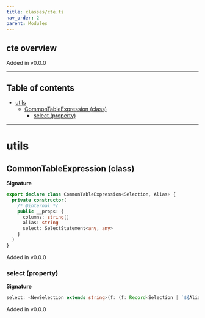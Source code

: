 ```yaml
---
title: classes/cte.ts
nav_order: 2
parent: Modules
---
```


## cte overview

Added in v0.0.0

---

<h2 class="text-delta">Table of contents</h2>

- [utils](#utils)
  - [CommonTableExpression (class)](#commontableexpression-class)
    - [select (property)](#select-property)

---

# utils

## CommonTableExpression (class)

**Signature**

```ts
export declare class CommonTableExpression<Selection, Alias> {
  private constructor(
    /* @internal */
    public __props: {
      columns: string[]
      alias: string
      select: SelectStatement<any, any>
    }
  )
}
```

Added in v0.0.0

### select (property)

**Signature**

```ts
select: <NewSelection extends string>(f: (f: Record<Selection | `${Alias}.${Selection}`, SafeString> & NoSelectFieldsCompileError) => Record<NewSelection, SafeString>) => SelectStatement<Selection | `${Alias}.${Selection}`, NewSelection>
```

Added in v0.0.0
